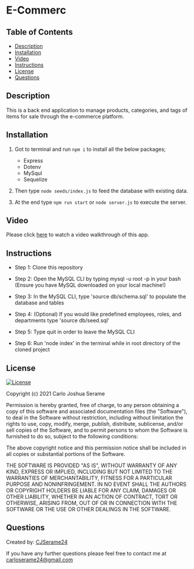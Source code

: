 # E-Commerc


## Table of Contents
- [Description](#Description)
- [Installation](#installation)
- [Video](#Video)
- [Instructions](#instructions)
- [License](#license)
- [Questions](#questions)


## Description
This is a back end application to manage products, categories, and tags of items for sale through the e-commerce platform. 

## Installation
1. Got to terminal and run `npm i` to install all the below packages;
    * Express
    * Dotenv 
    * MySqul 
    * Sequelize

1. Then type `node seeds/index.js` to feed the database with existing data. 
1. At the end type `npm run start` or `node server.js` to execute the server. 

## Video
Please click [here](https://watch.screencastify.com/v/kl3SUctbLcan2sJKmhrZ) to watch a video walkthrough of this app. 

## Instructions


- Step 1: Clone this repository



- Step 2: Open the MySQL CLI by typing mysql -u root -p in your bash (Ensure you have MySQL downloaded on your local machine!)



- Step 3: In the MySQL CLI, type 'source db/schema.sql' to populate the database and tables



- Step 4: (Optional) If you would like predefined employees, roles, and departments type 'source db/seed.sql'



- Step 5: Type quit in order to leave the MySQL CLI



- Step 6: Run 'node index' in the terminal while in root directory of the cloned project

## License

[![License](https://img.shields.io/badge/License-MIT-yellow.svg)](https://opensource.org/licenses/MIT)

Copyright (c) 2021 Carlo Joshua Serame

Permission is hereby granted, free of charge, to any person obtaining a copy of this software and associated documentation files (the "Software"), to deal in the Software without restriction, including without limitation the rights to use, copy, modify, merge, publish, distribute, sublicense, and/or sell copies of the Software, and to permit persons to whom the Software is furnished to do so, subject to the following conditions:

The above copyright notice and this permission notice shall be included in all copies or substantial portions of the Software.

THE SOFTWARE IS PROVIDED "AS IS", WITHOUT WARRANTY OF ANY KIND, EXPRESS OR IMPLIED, INCLUDING BUT NOT LIMITED TO THE WARRANTIES OF MERCHANTABILITY, FITNESS FOR A PARTICULAR PURPOSE AND NONINFRINGEMENT. IN NO EVENT SHALL THE AUTHORS OR COPYRIGHT HOLDERS BE LIABLE FOR ANY CLAIM, DAMAGES OR OTHER LIABILITY, WHETHER IN AN ACTION OF CONTRACT, TORT OR OTHERWISE, ARISING FROM, OUT OF OR IN CONNECTION WITH THE SOFTWARE OR THE USE OR OTHER DEALINGS IN THE SOFTWARE.

## Questions

Created by: [CJSerame24](https://github.com/CJSerame24)

If you have any further questions please feel free to contact me at [carloserame24@gmail.com](carloserame24@gmail.com)


